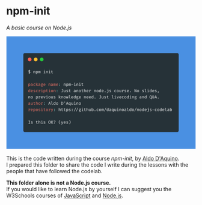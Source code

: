 # npm-init
_A basic course on Node.js_

![A colorful terminal-like poster](poster.png)

This is the code written during the course _npm-init_, by [Aldo D'Aquino](https://ald.ooo).  
I prepared this folder to share the code I write during the lessons with the people that have followed the codelab.

**This folder alone is not a Node.js course.**  
If you would like to learn Node.js by yourself I can suggest you the W3Schools courses of [JavaScript](https://www.w3schools.com/js/) and [Node.js](https://www.w3schools.com/nodejs/).